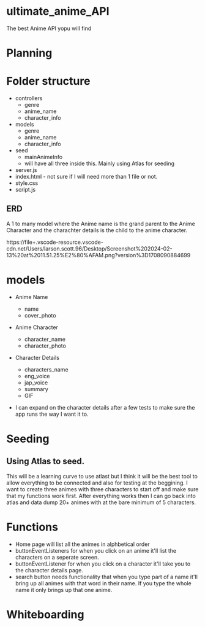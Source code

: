 # ultimate_anime_API
The best Anime API yopu will find

# Planning

# Folder structure

- controllers
  - genre
  - anime_name
  - character_info
- models
  - genre
  - anime_name
  - character_info
- seed
  - mainAnimeInfo
  - will have all three inside this. Mainly using Atlas for seeding
- server.js 
- index.html - not sure if I will need more than 1 file or not.
- style.css
- script.js

## ERD
A 1 to many model where the Anime name is the grand parent to the Anime Character and the charachter details is the child to the anime character.

https://file+.vscode-resource.vscode-cdn.net/Users/larson.scott.96/Desktop/Screenshot%202024-02-13%20at%2011.51.25%E2%80%AFAM.png?version%3D1708090884699

# models
- Anime Name
  - name
  - cover_photo
- Anime Character
  - character_name
  - character_photo
- Character Details
  - characters_name
  - eng_voice
  - jap_voice
  - summary
  - GIF

- I can expand on the character details after a few tests to make sure the app runs the way I want it to.

# Seeding
## Using Atlas to seed.
This will be a learning curve to use atlast but I think it will be the best tool to allow everything to be connected and also for testing at the beggining. I want to create three animes with three characters to start off and make sure that my functions work first. After everything works then I can go back into atlas and data dump 20+ animes with at the bare minimum of 5 characters.

# Functions
- Home page will list all the animes in alphbetical order
- buttonEventListeners for when you click on an anime it'll list the characters on a seperate screen.
- buttonEventListener for when you click on a character it'll take you to the character details page.
- search button needs functionality that when you type part of a name it'll bring up all animes with that word in their name. If you type the whole name it only brings up that one anime.

# Whiteboarding 

